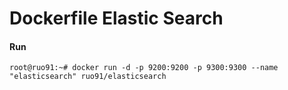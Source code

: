 Dockerfile Elastic Search
==========================
#### Run
```
root@ruo91:~# docker run -d -p 9200:9200 -p 9300:9300 --name "elasticsearch" ruo91/elasticsearch
```
